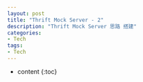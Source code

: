 ```yaml
---
layout: post
title: "Thrift Mock Server - 2"
description: "Thrift Mock Server 思路 搭建"
categories: 
- Tech
tags:
- Tech
---
```


* content
{:toc}
